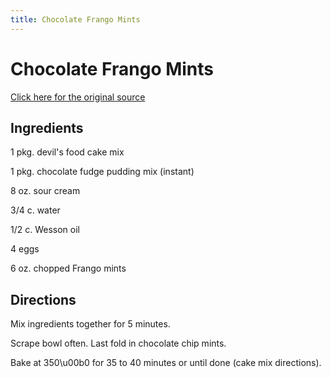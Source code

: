 ```yaml
---
title: Chocolate Frango Mints
---
```


<head>
<meta charset="UTF-8">
</head>
<h1>Chocolate Frango Mints</h1>
<a href="http://www.cookbooks.com/Recipe-Details.aspx?id=958474/">Click here for the original source</a>
<h2>Ingredients</h2>
<p></p>
<p>1 pkg. devil's food cake mix</p>
<p> </p>
<p>1 pkg. chocolate fudge pudding mix (instant)</p>
<p> </p>
<p>8 oz. sour cream</p>
<p> </p>
<p>3/4 c. water</p>
<p> </p>
<p>1/2 c. Wesson oil</p>
<p> </p>
<p>4 eggs</p>
<p> </p>
<p>6 oz. chopped Frango mints</p>
<p></p>
<h2>Directions</h2>

<p></p>
<p>Mix ingredients together for 5 minutes.</p>
<p> </p>
<p>Scrape bowl often. Last fold in chocolate chip mints.</p>
<p> </p>
<p>Bake at 350\u00b0 for 35 to 40 minutes or until done (cake mix directions).</p>
<p></p>
